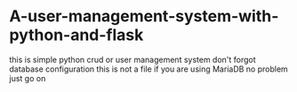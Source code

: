 # A-user-management-system-with-python-and-flask
this is simple python crud or user management system don't forgot database configuration this is not a file if you are using MariaDB no problem just go on
